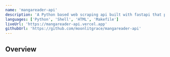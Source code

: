 ```yaml
---
name: 'mangareader-api'
description: 'A Python based web scraping api built with fastapi that provides easy access to manga contents.'
languages: ['Python', 'Shell', 'HTML', 'Makefile']
liveUrl: 'https://mangareader-api.vercel.app'
githubUrl: 'https://github.com/moonlitgrace/mangareader-api'
---
```


## Overview
